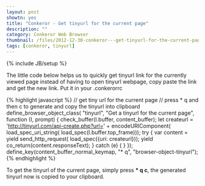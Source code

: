 ```yaml
---
layout: post
showtn: yes
title: "Conkeror - Get tinyurl for the current page"
description: ""
category: Conkeror Web Browser
thumbnail: /files/2012-12-30-conkeror---get-tinyurl-for-the-current-page/tinyurl.png
tags: [conkeror, tinyurl]
---
```

{% include JB/setup %}

The little code below helps us to quickly get tinyurl link for the currently viewed
page instead of having to open tinyurl webpage, copy paste the link and get the
new link. Put it in your .conkerorrc

{% highlight javascript %}
// get tiny url for the current page
// press * q and then c to generate and copy the tinyurl into clipboard
define_browser_object_class(
    "tinyurl", "Get a tinyurl for the current page",
    function (I, prompt) {
        check_buffer(I.buffer, content_buffer);
        let createurl = 'http://tinyurl.com/api-create.php?url=' +
            encodeURIComponent(
                load_spec_uri_string(
                    load_spec(I.buffer.top_frame)));
        try {
            var content = yield send_http_request(
                load_spec({uri: createurl}));
            yield co_return(content.responseText);
        } catch (e) { }
    });
define_key(content_buffer_normal_keymap, "* q", "browser-object-tinyurl");
{% endhighlight %}

<!-- more -->

To get the tinyurl of the current page, simply press <span><b>* q c</b></span>,
the generated tinyurl now is copied to your clipboard.
